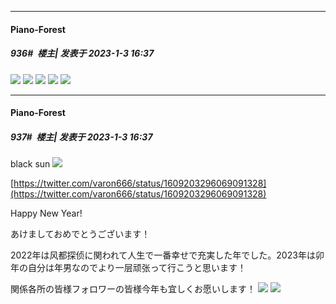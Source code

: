 

*****

####  Piano-Forest  
##### 936#         楼主| 发表于 2023-1-3 16:37

<img src="https://p.sda1.dev/9/1b623fb5a8abc8dfe4075b55b37e877e/20230103_163422.jpg" referrerpolicy="no-referrer">
<img src="https://p.sda1.dev/9/2a21c1be4c290139930e89cc86a57ebe/20230103_163436.jpg" referrerpolicy="no-referrer">
<img src="https://p.sda1.dev/9/dec6e212f60c09755d41b09d3928ceec/20230103_163524.jpg" referrerpolicy="no-referrer">
<img src="https://p.sda1.dev/9/2246f767400bb0ca31fcb7bd2be7eff1/20230103_163351.jpg" referrerpolicy="no-referrer">
<img src="https://p.sda1.dev/9/b073d7e21d51ef2daf9dd251d467f908/20230103_163535.jpg" referrerpolicy="no-referrer">

*****

####  Piano-Forest  
##### 937#         楼主| 发表于 2023-1-3 16:37

black sun
<img src="https://p.sda1.dev/9/1ca081c926aae50652ae0c3c60355025/20230103_163325.jpg" referrerpolicy="no-referrer">

[https://twitter.com/varon666/status/1609203296069091328](https://twitter.com/varon666/status/1609203296069091328)

Happy New Year!

あけましておめでとうございます！

2022年は风都探侦に関われて人生で一番幸せで充実した年でした。2023年は卯年の自分は年男なのでより一层顽张って行こうと思います！

関係各所の皆様フォロワーの皆様今年も宜しくお愿いします！
<img src="https://p.sda1.dev/9/f457194c3e30981fc9d4a36174e3c19c/20230103_163553.jpg" referrerpolicy="no-referrer">
<img src="https://p.sda1.dev/9/d1edf74e32f4b1cb3ae95a53b9a5da51/20230103_163601.jpg" referrerpolicy="no-referrer">

